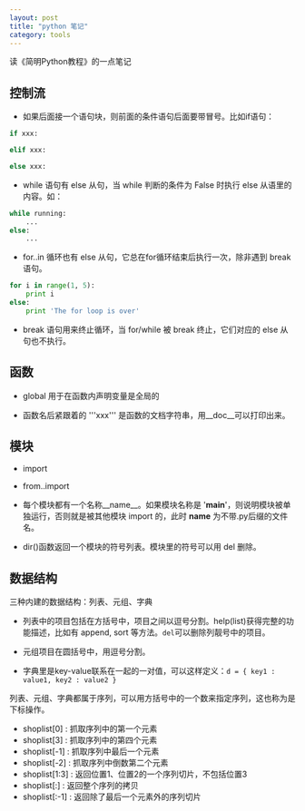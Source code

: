 ```yaml
---
layout: post
title: "python 笔记"
category: tools
---
```


读《简明Python教程》的一点笔记

## 控制流

* 如果后面接一个语句块，则前面的条件语句后面要带冒号。比如if语句：

```python
if xxx:

elif xxx:

else xxx:
```

* while 语句有 else 从句，当 while 判断的条件为 False 时执行 else 从语里的内容。如：

```python
while running:
	...
else:
	...
```

* for..in 循环也有 else 从句，它总在for循环结束后执行一次，除非遇到 break 语句。

```python
for i in range(1, 5):
	print i
else:
	print 'The for loop is over'
```

* break 语句用来终止循环，当 for/while 被 break 终止，它们对应的 else 从句也不执行。


## 函数

* global 用于在函数内声明变量是全局的

* 函数名后紧跟着的 '''xxx''' 是函数的文档字符串，用__doc__可以打印出来。

## 模块

* import

* from..import

* 每个模块都有一个名称__name__。如果模块名称是 '__main__'，则说明模块被单独运行，否则就是被其他模块 import 的，此时 __name__ 为不带.py后缀的文件名。

* dir()函数返回一个模块的符号列表。模块里的符号可以用 del 删除。

## 数据结构

三种内建的数据结构：列表、元组、字典

* 列表中的项目包括在方括号中，项目之间以逗号分割。help(list)获得完整的功能描述，比如有 append, sort 等方法。`del`可以删除列靓号中的项目。

* 元组项目在圆括号中，用逗号分割。

* 字典里是key-value联系在一起的一对值，可以这样定义：`d = { key1 : value1, key2 : value2 }`

列表、元组、字典都属于序列，可以用方括号中的一个数来指定序列，这也称为是下标操作。

* shoplist[0]   : 抓取序列中的第一个元素
* shoplist[3]   : 抓取序列中的第四个元素
* shoplist[-1]  : 抓取序列中最后一个元素
* shoplist[-2]  : 抓取序列中倒数第二个元素
* shoplist[1:3] : 返回位置1、位置2的一个序列切片，不包括位置3
* shoplist[:]   : 返回整个序列的拷贝
* shoplist[:-1] : 返回除了最后一个元素外的序列切片
